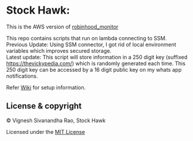 # Stock Hawk: 
This is the AWS version of [robinhood_monitor](https://github.com/thevickypedia/robinhood_monitor)

This repo contains scripts that run on lambda connecting to SSM.<br>
Previous Update: Using SSM connector, I got rid of local environment variables which improves secured storage.<br>
Latest update: This script will store information in a 250 digit key (suffixed https://thevickypedia.com/) which is randomly generated each time. This 250 digit key can be accessed by a 16 digit public key on my whats app notifications.

Refer [Wiki](https://github.com/thevickypedia/stock_hawk/wiki) for setup information.

## License & copyright

&copy; Vignesh Sivanandha Rao, Stock Hawk

Licensed under the [MIT License](LICENSE)
